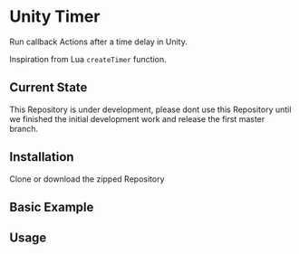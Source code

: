 # Unity Timer

Run callback Actions after a time delay in Unity.

Inspiration from Lua `createTimer` function.

## Current State
This Repository is under development, please dont use this Repository until we finished the initial development work and release the first master branch.

## Installation

Clone or download the zipped Repository

## Basic Example

## Usage